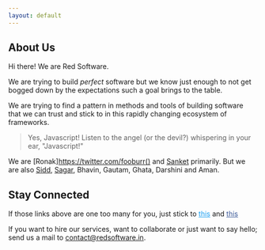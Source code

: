 ```yaml
---
layout: default
---
```


## About Us

Hi there! We are Red Software.

We are trying to build _perfect_ software but we know just enough to not get bogged down by the expectations such a goal brings to the table.

We are trying to find a pattern in methods and tools of building software that we can trust and stick to in this rapidly changing ecosystem of frameworks. 

> Yes, Javascript! Listen to the angel (or the devil?) whispering in your ear, "Javascript!"

We are [Ronak]https://twitter.com/fooburr() and [Sanket](https://twitter.com/3sanket3) primarily. But we are also [Sidd](https://in.linkedin.com/in/sagarsiddhpura), [Sagar](https://in.linkedin.com/in/sagarraythatha), Bhavin, Gautam, Ghata, Darshini and Aman.

## Stay Connected

If those links above are one too many for you, just stick to <a href="https://twitter.com/redsoftwarein" style="color: #1da1f2">this<i style="vertical-align: super;" class="fa fa-twitter"></i></a> and <a href="https://facebook.com/redsoftwarein" style="color: #3b5998">this<i style="vertical-align: super;" class="fa fa-facebook"></i></a>

If you want to hire our services, want to collaborate or just want to say hello; send us a mail to [contact@redsoftware.in](mailto:contact@redsoftware.in).
